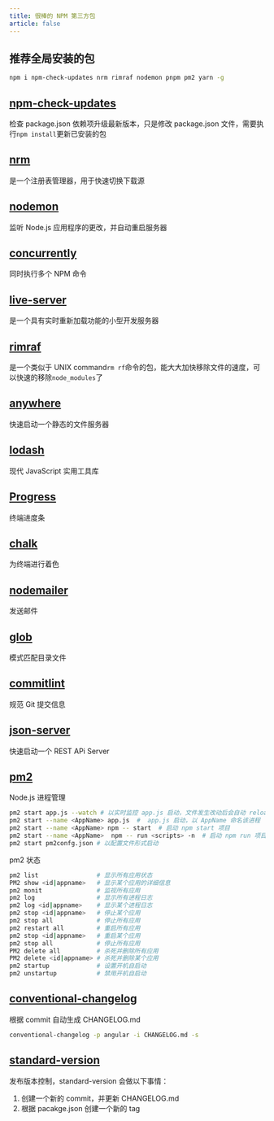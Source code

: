 ```yaml
---
title: 很棒的 NPM 第三方包
article: false
---
```


## 推荐全局安装的包

```sh
npm i npm-check-updates nrm rimraf nodemon pnpm pm2 yarn -g
```

## [npm-check-updates](https://github.com/raineorshine/npm-check-updates)

检查 package.json 依赖项升级最新版本，只是修改 package.json 文件，需要执行`npm install`更新已安装的包

## [nrm](https://github.com/Pana/nrm)

是一个注册表管理器，用于快速切换下载源

## [nodemon](https://github.com/remy/nodemon)

监听 Node.js 应用程序的更改，并自动重启服务器

## [concurrently](https://github.com/open-cli-tools/concurrently)

同时执行多个 NPM 命令

## [live-server](https://github.com/tapio/live-server)

是一个具有实时重新加载功能的小型开发服务器

## [rimraf](https://github.com/isaacs/rimraf)

是一个类似于 UNIX command`rm rf`命令的包，能大大加快移除文件的速度，可以快速的移除`node_modules`了

## [anywhere](https://github.com/JacksonTian/anywhere)

快速启动一个静态的文件服务器

## [lodash](https://github.com/lodash/lodash)

现代 JavaScript 实用工具库

## [Progress](https://github.com/visionmedia/node-progress)

终端进度条

## [chalk](https://github.com/chalk/chalk)

为终端进行着色

## [nodemailer](https://github.com/nodemailer/nodemailer)

发送邮件

## [glob](https://github.com/isaacs/node-glob)

模式匹配目录文件

## [commitlint](https://github.com/conventional-changelog/commitlint)

规范 Git 提交信息

## [json-server](https://github.com/typicode/json-server)

快速启动一个 REST APi Server

## [pm2](https://github.com/Unitech/pm2)

Node.js 进程管理

```sh
pm2 start app.js --watch # 以实时监控 app.js 启动，文件发生改动后会自动 reload
pm2 start --name <AppName> app.js  #  app.js 启动，以 AppName 命名该进程
pm2 start --name <AppName> npm -- start  # 启动 npm start 项目
pm2 start --name <AppName>  npm -- run <scripts> -n  # 启动 npm run 项目
pm2 start pm2confg.json # 以配置文件形式启动
```

pm2 状态

```sh
pm2 list                # 显示所有应用状态
PM2 show <id|appname>   # 显示某个应用的详细信息
pm2 monit               # 监视所有应用
pm2 log                 # 显示所有进程日志
pm2 log <id|appname>    # 显示某个进程日志
pm2 stop <id|appname>   # 停止某个应用
pm2 stop all            # 停止所有应用
pm2 restart all         # 重启所有应用
pm2 stop <id|appname>   # 重启某个应用
pm2 stop all            # 停止所有应用
PM2 delete all          # 杀死并删除所有应用
PM2 delete <id|appname> # 杀死并删除某个应用
pm2 startup             # 设置开机自启动
pm2 unstartup           # 禁用开机自启动
```

## [conventional-changelog](https://github.com/conventional-changelog/conventional-changelog)

根据 commit 自动生成 CHANGELOG.md

```sh
conventional-changelog -p angular -i CHANGELOG.md -s
```

## [standard-version](https://github.com/conventional-changelog/standard-version)

发布版本控制，standard-version 会做以下事情：

1. 创建一个新的 commit，并更新 CHANGELOG.md
2. 根据 pacakge.json 创建一个新的 tag
